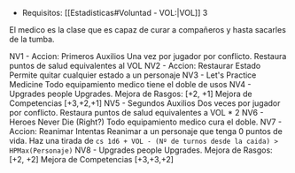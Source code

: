 - Requisitos: [[Estadisticas#Voluntad - VOL:|VOL]] 3

El medico es la clase que es capaz de curar a compañeros y hasta sacarles de la tumba.


NV1 - Accion: Primeros Auxilios
	Una vez por jugador por conflicto.
	Restaura puntos de salud equivalentes al VOL
NV2 - Accion: Restaurar Estado
	Permite quitar cualquier estado a un personaje
NV3 - Let's Practice Medicine
	Todo equipamiento medico tiene el doble de usos
NV4 - Upgrades people Upgrades.
	Mejora de Rasgos: \[+2, +1\]
	Mejora de Competencias \[+3,+2,+1\]
NV5 - Segundos Auxilios
	Dos veces por jugador por conflicto.
	Restaura puntos de salud equivalentes a VOL * 2
NV6 - Heroes Never Die (Right?)
	Todo equipamiento medico cura el doble.
NV7 - Accion: Reanimar
	Intentas Reanimar a un personaje que tenga 0 puntos de vida.
	Haz una tirada de `cs 1d6 + VOL - (Nº de turnos desde la caida) > HPMax(Personaje)`
NV8 - Upgrades people Upgrades.
	Mejora de Rasgos: \[+2, +2\]
	Mejora de Competencias \[+3,+3,+2\]